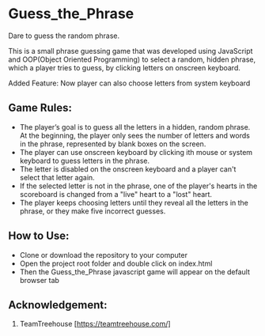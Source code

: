 # Guess_the_Phrase
 Dare to guess the random phrase. 
 
This is a small phrase guessing game that was developed using JavaScript
and OOP(Object Oriented Programming) to select a random, hidden phrase, which a player tries to 
guess, by clicking letters on onscreen keyboard.

Added Feature:
Now player can also choose letters from system keyboard

## Game Rules:
* The player’s goal is to guess all the letters in a hidden, random phrase. At the beginning, the player only sees the number of letters and words in the phrase, represented by blank boxes on the screen.
* The player can use onscreen keyboard by clicking ith mouse or system keyboard to guess letters in the phrase.
* The letter is disabled on the onscreen keyboard and a player can't select that letter again.
* If the selected letter is not in the phrase, one of the player's hearts in the scoreboard is changed from a "live" heart to a "lost" heart.
* The player keeps choosing letters until they reveal all the letters in the phrase, or they make five incorrect guesses.
## How to Use:
* Clone or download the repository to your computer
* Open the project root folder and double click on index.html
* Then the Guess_the_Phrase javascript game will appear on the default browser tab
## Acknowledgement:
1. TeamTreehouse [https://teamtreehouse.com/]
